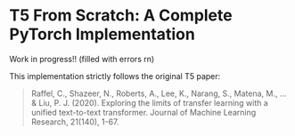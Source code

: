 # T5 From Scratch: A Complete PyTorch Implementation

Work in progress!!  (filled with errors rn)

<!-- A comprehensive, production-ready implementation of the T5 (Text-to-Text Transfer Transformer) model from scratch in PyTorch, following the original research paper specifications.

## 🎯 Overview

This repository provides a complete implementation of T5 that includes:

- **Full T5 Architecture**: Encoder-decoder transformer with relative position encoding
- **Text-to-Text Framework**: Unified approach for all NLP tasks
- **Training Pipeline**: Pre-training and fine-tuning capabilities
- **Advanced Generation**: Beam search, top-k, top-p sampling
- **Production Ready**: Comprehensive testing, logging, and checkpointing

## 🏗️ Architecture

Our implementation follows the original T5 paper specifications:

- **Encoder-Decoder Architecture**: Bidirectional encoder + autoregressive decoder
- **Relative Position Encoding**: T5's unique position bias mechanism
- **Pre-Norm Layer Normalization**: Applied before attention and feed-forward layers
- **Text-to-Text Format**: All tasks framed as text generation

### Model Sizes Supported

| Model | d_model | d_ff | num_layers | num_heads | Parameters |
|-------|---------|------|------------|-----------|------------|
| Small | 512     | 2048 | 6          | 8         | ~60M       |
| Base  | 768     | 3072 | 12         | 12        | ~220M      |
| Large | 1024    | 4096 | 24         | 16        | ~770M      |


## 🎯 Features

### Model Features
- ✅ Full T5 architecture with relative position encoding
- ✅ Encoder-decoder attention mechanisms
- ✅ Text-to-text unified framework
- ✅ Multiple model sizes (Small, Base, Large)
- ✅ Gradient checkpointing for memory efficiency

### Training Features
- ✅ Pre-training with span corruption
- ✅ Fine-tuning for downstream tasks
- ✅ Mixed precision training support
- ✅ Learning rate scheduling with warmup
- ✅ Gradient clipping and accumulation
- ✅ Comprehensive logging and checkpointing

### Generation Features
- ✅ Greedy decoding
- ✅ Beam search
- ✅ Top-k and top-p sampling
- ✅ Temperature control
- ✅ Repetition penalty
- ✅ Length penalty

### Development Features
- ✅ Comprehensive test suite
- ✅ Type hints throughout
- ✅ Detailed documentation
- ✅ Example scripts and tutorials
- ✅ Configuration management

## 🔬 Research Compliance -->

This implementation strictly follows the original T5 paper:

> Raffel, C., Shazeer, N., Roberts, A., Lee, K., Narang, S., Matena, M., ... & Liu, P. J. (2020). Exploring the limits of transfer learning with a unified text-to-text transformer. Journal of Machine Learning Research, 21(140), 1-67.

<!-- Key architectural choices:
- Pre-norm layer normalization placement
- Relative position bias computation
- Span corruption pre-training objective
- Text-to-text task formatting -->


